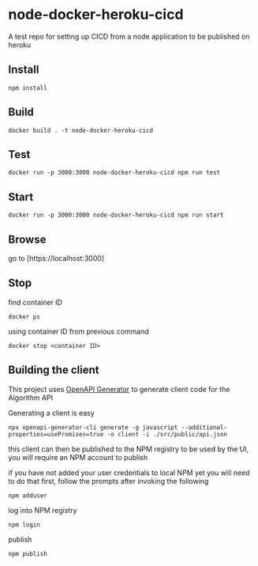 # node-docker-heroku-cicd

A test repo for setting up CICD from a node application to be published on heroku

## Install

``` shell script
npm install
```

## Build

``` shell script
docker build . -t node-docker-heroku-cicd
```

## Test

``` shell script
docker run -p 3000:3000 node-docker-heroku-cicd npm run test  
```

## Start

``` shell script
docker run -p 3000:3000 node-docker-heroku-cicd npm run start
```

## Browse

go to [https://localhost:3000]

## Stop

find container ID

``` shell script
docker ps
```

using container ID from previous command

``` shell script
docker stop <container ID>
```

## Building the client

This project uses [OpenAPI Generator](https://openapi-generator.tech/) to generate client code for the Algorithm API

Generating a client is easy

``` shell script
npx openapi-generator-cli generate -g javascript --additional-properties=usePromises=true -o client -i ./src/public/api.json
```

this client can then be published to the NPM registry to be used by the UI, you will require an NPM account to publish

if you have not added your user credentials to local NPM yet you will need to do that first, follow the prompts after invoking the following

``` shell script
npm adduser
```

log into NPM registry

``` shell script
npm login
```

publish

``` shell script
npm publish
```